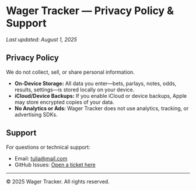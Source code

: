# Wager Tracker — Privacy Policy & Support  

_Last updated: August 1, 2025_  

## Privacy Policy  
We do not collect, sell, or share personal information.  

- **On-Device Storage:** All data you enter—bets, parlays, notes, odds, results, settings—is stored locally on your device.  
- **iCloud/Device Backups:** If you enable iCloud or device backups, Apple may store encrypted copies of your data.  
- **No Analytics or Ads:** Wager Tracker does not use analytics, tracking, or advertising SDKs.  

## Support  
For questions or technical support:  
- Email: tulia@mail.com
- GitHub Issues: [Open a ticket here](https://github.com/ukeuro500-max/Wager-Tracker-support/issues)  

---

© 2025 Wager Tracker. All rights reserved.
